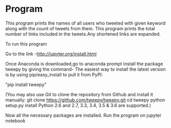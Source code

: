 # Program
This program prints the names of all users who tweeted with given keyword along with the count of tweets from them.
This program prints the total number of links included in the tweets.Any shortened links are expanded.

To run this program

Go to the link -http://jupyter.org/install.html

Once Anaconda is downloaded,go to anaconda prompt install the package tweepy by giving the command-
The easiest way to install the latest version is by using pip/easy_install to pull it from PyPI:

"pip install tweepy"

(You may also use Git to clone the repository from Github and install it manually:
git clone https://github.com/tweepy/tweepy.git
cd tweepy
python setup.py install
Python 2.6 and 2.7, 3.3, 3.4, 3.5 & 3.6 are supported.)

Now all the necessary packages are installed.
Run the program on jupyter notebook

